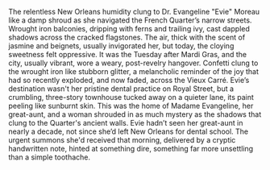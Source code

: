 The relentless New Orleans humidity clung to Dr. Evangeline "Evie" Moreau like a damp shroud as she navigated the French Quarter’s narrow streets.  Wrought iron balconies, dripping with ferns and trailing ivy, cast dappled shadows across the cracked flagstones.  The air, thick with the scent of jasmine and beignets, usually invigorated her, but today, the cloying sweetness felt oppressive. It was the Tuesday after Mardi Gras, and the city, usually vibrant, wore a weary, post-revelry hangover.  Confetti clung to the wrought iron like stubborn glitter, a melancholic reminder of the joy that had so recently exploded, and now faded, across the Vieux Carré.  Evie’s destination wasn't her pristine dental practice on Royal Street, but a crumbling, three-story townhouse tucked away on a quieter lane, its paint peeling like sunburnt skin. This was the home of Madame Evangeline, her great-aunt, and a woman shrouded in as much mystery as the shadows that clung to the Quarter's ancient walls.  Evie hadn’t seen her great-aunt in nearly a decade, not since she’d left New Orleans for dental school.  The urgent summons she'd received that morning, delivered by a cryptic handwritten note, hinted at something dire, something far more unsettling than a simple toothache.
